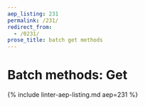 ```yaml
---
aep_listing: 231
permalink: /231/
redirect_from:
  - /0231/
prose_title: batch get methods
---
```


# Batch methods: Get

{% include linter-aep-listing.md aep=231 %}
